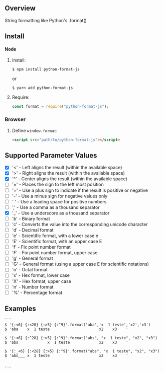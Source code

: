 ## Overview

String formatting like Python's .format()

## Install

#### Node

1.  Install:


    ```console
    $ npm install python-format-js
    ```

    or

     ```console
    $ yarn add python-format-js
    ```

2.  Require:

    ```javascript
    const format = require("python-format-js");
    ```

### Browser

1.  Define `window.format`:

    ```html
    <script src="path/to/python-format-js"></script>
    ```

## Supported Parameter Values

- [x] '<' - Left aligns the result (within the available space)
- [x] '>' - Right aligns the result (within the available space)
- [x] '^' - Center aligns the result (within the available space)
- [ ] '=' - Places the sign to the left most position
- [ ] '+' - Use a plus sign to indicate if the result is positive or negative
- [ ] '-' - Use a minus sign for negative values only
- [ ] ' ' - Use a leading space for positive numbers
- [ ] ',' - Use a comma as a thousand separator
- [x] '_' - Use a underscore as a thousand separator
- [ ] 'b' - Binary format
- [ ] 'c' - Converts the value into the corresponding unicode character
- [ ] 'd' - Decimal format
- [ ] 'e' - Scientific format, with a lower case e
- [ ] 'E' - Scientific format, with an upper case E
- [ ] 'f' - Fix point number format
- [ ] 'F' - Fix point number format, upper case
- [ ] 'g' - General format
- [ ] 'G' - General format (using a upper case E for scientific notations)
- [ ] 'o' - Octal format
- [ ] 'x' - Hex format, lower case
- [ ] 'X' - Hex format, upper case
- [ ] 'n' - Number format
- [ ] '%' - Percentage format

## Examples

    ```
    $ '{:<6} {:<28} {:>5} {:^9}'.format('aba','x  1 teste','x2','x3')
    $ 'aba    x  1 teste                      x2    x3    '

    $ '{:<6} {:^28} {:>5} {:^9}'.format("abs", "x  1 teste", "x2", "x3")
    $ 'abs             x  1 teste             x2    x3    '
     
    $ '{:_<6} {:<28} {:>5} {:^9}'.format("abs", "x  1 teste", "x2", "x3")
    $ 'abs___ x  1 teste                      x2    x3    '


    ```
